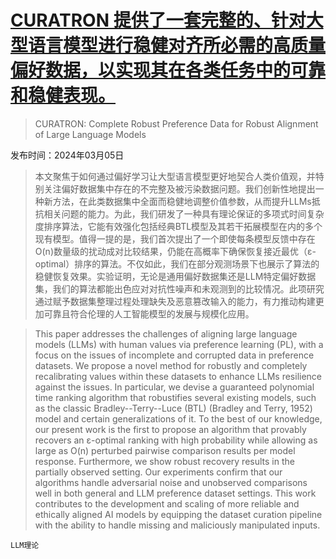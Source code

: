 # [CURATRON 提供了一套完整的、针对大型语言模型进行稳健对齐所必需的高质量偏好数据，以实现其在各类任务中的可靠和稳健表现。](https://arxiv.org/abs/2403.02745)

> CURATRON: Complete Robust Preference Data for Robust Alignment of Large Language Models

发布时间：2024年03月05日

> 本文聚焦于如何通过偏好学习让大型语言模型更好地契合人类价值观，并特别关注偏好数据集中存在的不完整及被污染数据问题。我们创新性地提出一种新方法，在此类数据集中全面而稳健地调整价值参数，从而提升LLMs抵抗相关问题的能力。为此，我们研发了一种具有理论保证的多项式时间复杂度排序算法，它能有效强化包括经典BTL模型及其若干拓展模型在内的多个现有模型。值得一提的是，我们首次提出了一个即使每条模型反馈中存在O(n)数量级的扰动成对比较结果，仍能在高概率下确保恢复接近最优（ε-optimal）排序的算法。不仅如此，我们在部分观测场景下也展示了算法的稳健恢复效果。实验证明，无论是通用偏好数据集还是LLM特定偏好数据集，我们的算法都能出色应对对抗性噪声和未观测到的比较情况。此项研究通过赋予数据集整理过程处理缺失及恶意篡改输入的能力，有力推动构建更加可靠且符合伦理的人工智能模型的发展与规模化应用。

> This paper addresses the challenges of aligning large language models (LLMs) with human values via preference learning (PL), with a focus on the issues of incomplete and corrupted data in preference datasets. We propose a novel method for robustly and completely recalibrating values within these datasets to enhance LLMs resilience against the issues. In particular, we devise a guaranteed polynomial time ranking algorithm that robustifies several existing models, such as the classic Bradley--Terry--Luce (BTL) (Bradley and Terry, 1952) model and certain generalizations of it. To the best of our knowledge, our present work is the first to propose an algorithm that provably recovers an ε-optimal ranking with high probability while allowing as large as O(n) perturbed pairwise comparison results per model response. Furthermore, we show robust recovery results in the partially observed setting. Our experiments confirm that our algorithms handle adversarial noise and unobserved comparisons well in both general and LLM preference dataset settings. This work contributes to the development and scaling of more reliable and ethically aligned AI models by equipping the dataset curation pipeline with the ability to handle missing and maliciously manipulated inputs.

`LLM理论`